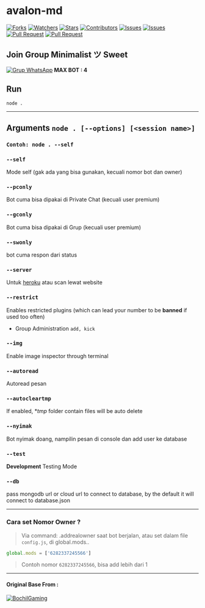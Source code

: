# avalon-md

<a href="https://github.com/clicknetcafe/avalon-md/network/members"><img title="Forks" src="https://img.shields.io/github/forks/clicknetcafe/avalon-md?label=Forks&color=blue&style=flat-square"></a>
<a href="https://github.com/clicknetcafe/avalon-md/watchers"><img title="Watchers" src="https://img.shields.io/github/watchers/clicknetcafe/avalon-md?label=Watchers&color=green&style=flat-square"></a>
<a href="https://github.com/clicknetcafe/avalon-md/stargazers"><img title="Stars" src="https://img.shields.io/github/stars/clicknetcafe/avalon-md?label=Stars&color=yellow&style=flat-square"></a>
<a href="https://github.com/clicknetcafe/avalon-md/graphs/contributors"><img title="Contributors" src="https://img.shields.io/github/contributors/clicknetcafe/avalon-md?label=Contributors&color=blue&style=flat-square"></a>
<a href="https://github.com/clicknetcafe/avalon-md/issues"><img title="Issues" src="https://img.shields.io/github/issues/clicknetcafe/avalon-md?label=Issues&color=success&style=flat-square"></a>
<a href="https://github.com/clicknetcafe/avalon-md/issues?q=is%3Aissue+is%3Aclosed"><img title="Issues" src="https://img.shields.io/github/issues-closed/clicknetcafe/avalon-md?label=Issues&color=red&style=flat-square"></a>
<a href="https://github.com/clicknetcafe/avalon-md/pulls"><img title="Pull Request" src="https://img.shields.io/github/issues-pr/clicknetcafe/avalon-md?label=PullRequest&color=success&style=flat-square"></a>
<a href="https://github.com/clicknetcafe/avalon-md/pulls?q=is%3Apr+is%3Aclosed"><img title="Pull Request" src="https://img.shields.io/github/issues-pr-closed/clicknetcafe/avalon-md?label=PullRequest&color=red&style=flat-square"></a>


<!-- This Script is for everyone, original base by [`BochilGaming`](https://github.com/BochilGaming/games-wabot-md)

<p align="center">
      <img src="https://i.ibb.co/DR4vjVN/nother.jpg" width="55%" style="margin-left: auto;margin-right: auto;display: block;">
</p>

If you want to add Node Modules manually, download here : [`node_modules`](https://cutt.ly/zeren-node-modules)

This is Script of WhatsApp multi device, working with [`baileys`](https://github.com/whiskeysockets/baileys) -->

## Join Group Minimalist ツ Sweet
[![Grup WhatsApp](https://img.shields.io/badge/WhatsApp%20Group-25D366?style=for-the-badge&logo=whatsapp&logoColor=white)](https://cutt.ly/avalon-wa)
**MAX BOT : 4**

## Run

```bash
node .
```

---------

## Arguments `node . [--options] [<session name>]`
### `Contoh: node . --self`

### `--self`
Mode self (gak ada yang bisa gunakan, kecuali nomor bot dan owner)

### `--pconly`
Bot cuma bisa dipakai di Private Chat (kecuali user premium)

### `--gconly`
Bot cuma bisa dipakai di Grup (kecuali user premium)

### `--swonly`
bot cuma respon dari status

### `--server`
Untuk [heroku](https://heroku.com/) atau scan lewat website

### `--restrict`
Enables restricted plugins (which can lead your number to be **banned** if used too often)

* Group Administration `add, kick`

### `--img`
Enable image inspector through terminal

### `--autoread`
Autoread pesan

### `--autocleartmp`
If enabled, **tmp* folder contain files will be auto delete

### `--nyimak`
Bot nyimak doang, nampilin pesan di console dan add user ke database

### `--test`
**Development** Testing Mode

### `--db`
pass mongodb url or cloud url to connect to database, by the default it will connect to database.json

---------

### Cara set Nomor Owner ?

> Via command: .addrealowner saat bot berjalan, atau set dalam file `config.js`, di global.mods..
```js
global.mods = ['6282337245566']
```
> Contoh nomor `6282337245566`, bisa add lebih dari 1

---------

#### Original Base From :
[![BochilGaming](https://github.com/BochilGaming.png?size=100)](https://github.com/BochilGaming)